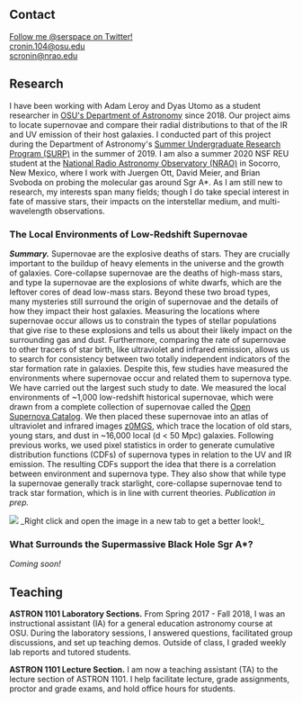 ## Contact
[Follow me @serspace on Twitter!](http://www.twitter.com/serspace)
<br> cronin.104@osu.edu
<br> scronin@nrao.edu

## Research
I have been working with Adam Leroy and Dyas Utomo as a student researcher in [OSU's Department of Astronomy](https://astronomy.osu.edu/) since 2018. Our project aims to locate supernovae and compare their radial distributions to that of the IR and UV emission of their host galaxies. I conducted part of this project during the Department of Astronomy's [Summer Undergraduate Research Program (SURP)](https://astronomy.osu.edu/undergraduates/undergraduate-research/surp/alumni) in the summer of 2019. I am also a summer 2020 NSF REU student at the [National Radio Astronomy Observatory (NRAO)](https://science.nrao.edu/opportunities/student-programs/summerstudents) in Socorro, New Mexico, where I work with Juergen Ott, David Meier, and Brian Svoboda on probing the molecular gas around Sgr A*. As I am still new to research, my interests span many fields; though I do take special interest in fate of massive stars, their impacts on the interstellar medium, and multi-wavelength observations.

### The Local Environments of Low-Redshift Supernovae

**_Summary._** Supernovae are the explosive deaths of stars. They are crucially important to the buildup of heavy elements in the universe and the growth of galaxies. Core-collapse supernovae are the deaths of high-mass stars, and type Ia supernovae are the explosions of white dwarfs, which are the leftover cores of dead low-mass stars. Beyond these two broad types, many mysteries still surround the origin of supernovae and the details of how they impact their host galaxies. Measuring the locations where supernovae occur allows us to constrain the types of stellar populations that give rise to these explosions and tells us about their likely impact on the surrounding gas and dust. Furthermore, comparing the rate of supernovae to other tracers of star birth, like ultraviolet and infrared emission, allows us to search for consistency between two totally independent indicators of the star formation rate in galaxies. Despite this, few studies have measured the environments where supernovae occur and related them to supernova type. We have carried out the largest such study to date. We measured the local environments of ~1,000 low-redshift historical supernovae, which were drawn from a complete collection of supernovae called the [Open Supernova Catalog](sne.space). We then placed these supernovae into an atlas of ultraviolet and infrared images [z0MGS](https://irsa.ipac.caltech.edu/data/WISE/z0MGS/overview.html), which trace the location of old stars, young stars, and dust in ~16,000 local (d < 50 Mpc) galaxies. Following previous works, we used pixel statistics in order to generate cumulative distribution functions (CDFs) of supernova types in relation to the UV and IR emission. The resulting CDFs support the idea that there is a correlation between environment and supernova type. They also show that while type Ia supernovae generally track starlight, core-collapse supernovae tend to track star formation, which is in line with current theories. _Publication in prep._

<img src="serc7.github.io/sne project poster.png">
_Right click and open the image in a new tab to get a better look!_

### What Surrounds the Supermassive Black Hole Sgr A*?
_Coming soon!_

## Teaching

**ASTRON 1101 Laboratory Sections.** From Spring 2017 - Fall 2018, I was an instructional assistant (IA) for a general education astronomy course at OSU. During the laboratory sessions, I answered questions, facilitated group discussions, and set up teaching demos. Outside of class, I graded weekly lab reports and tutored students.

**ASTRON 1101 Lecture Section.** I am now a teaching assistant (TA) to the lecture section of ASTRON 1101. I help facilitate lecture, grade assignments, proctor and grade exams, and hold office hours for students.
